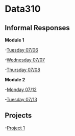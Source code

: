 # Data310

## Informal Responses
**Module 1**

-[Tuesday 07/06](week1.md)

-[Wednesday 07/07](wedw1.md)

-[Thursday 07/08](https://tyeatts75.github.io/Data310/thurs1.html)

**Module 2**

-[Monday 07/12](https://gwen013.github.io/data310/Monday12Response.html)

-[Tuesday 07/13](tuew2.md)


## Projects

-[Project 1](Project1.md)
